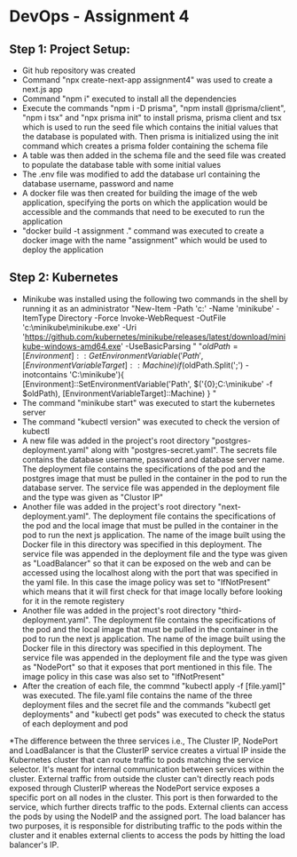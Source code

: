 # DevOps - Assignment 4

## Step 1: Project Setup:
* Git hub repository was created
* Command "npx create-next-app assignment4" was used to create a next.js app
* Command "npm i" executed to install all the dependencies
* Execute the commands "npm i -D prisma",  "npm install @prisma/client", "npm i tsx" and "npx prisma init" to install prisma, prisma client and tsx which is used to run the seed file which contains the initial values that the database is populated with. Then prisma is initialized using the init command which creates a prisma folder containing the schema file
* A table was then added in the schema file and the seed file was created to populate the database table with some initial values
* The .env file was modified to add the database url containing the database username, password and name
* A docker file was then created for building the image of the web application, specifying the ports on which the application would be accessible and the commands that need to be executed to run the application
* "docker build -t assignment ." command was executed to create a docker image with the name "assignment" which would be used to deploy the application


## Step 2: Kubernetes
* Minikube was installed using the following two commands in the shell by running it as an administrator
    "New-Item -Path 'c:\' -Name 'minikube' -ItemType Directory -Force
    Invoke-WebRequest -OutFile 'c:\minikube\minikube.exe' -Uri 'https://github.com/kubernetes/minikube/releases/latest/download/minikube-windows-amd64.exe' -UseBasicParsing
    "
    "$oldPath = [Environment]::GetEnvironmentVariable('Path', [EnvironmentVariableTarget]::Machine)
    if ($oldPath.Split(';') -inotcontains 'C:\minikube'){
    [Environment]::SetEnvironmentVariable('Path', $('{0};C:\minikube' -f $oldPath), [EnvironmentVariableTarget]::Machine)
    }
    "
* The command "minikube start" was executed to start the kubernetes server
* The command "kubectl version" was executed to check the version of kubectl
* A new file was added in the project's root directory "postgres-deployment.yaml" along with "postgres-secret.yaml". The secrets file contains the database username, password and database server name. The deployment file contains the specifications of the pod and the postgres image that must be pulled in the container in the pod to run the database server. The service file was appended in the deployment file and the type was given as "Clustor IP"
* Another file was added in the project's root directory "next-deployment.yaml". The deployment file contains the specifications of the pod and the local image that must be pulled in the container in the pod to run the next js application. The name of the image built using the Docker file in this directory was specified in this deployment. The service file was appended in the deployment file and the type was given as "LoadBalancer" so that it can be exposed on the web and can be accessed using the localhost along with the port that was specified in the yaml file. In this case the image policy was set to "IfNotPresent" which means that it will first check for that image locally before looking for it in the remote registery 
* Another file was added in the project's root directory "third-deployment.yaml". The deployment file contains the specifications of the pod and the local image that must be pulled in the container in the pod to run the next js application. The name of the image built using the Docker file in this directory was specified in this deployment. The service file was appended in the deployment file and the type was given as "NodePort" so that it exposes that port mentioned in this file. The image policy in this case was also set to "IfNotPresent"
* After the creation of each file, the commnd "kubectl apply -f [file.yaml]" was executed. The file.yaml file contains the name of the three deployment files and the secret file and the commands "kubectl get deployments" and "kubectl get pods" was executed to check the status of each deployment and pod

*The difference between the three services i.e., The Cluster IP, NodePort and LoadBalancer is that the ClusterIP service creates a virtual IP inside the Kubernetes cluster that can route traffic to pods matching the service selector. It's meant for internal communication between services within the cluster. External traffic from outside the cluster can't directly reach pods exposed through ClusterIP whereas the NodePort service exposes a specific port on all nodes in the cluster. This port is then forwarded to the service, which further directs traffic to the pods. External clients can access the pods by using the NodeIP and the assigned port. The load balancer has two purposes, it is responsible for distributing traffic to the pods within the cluster and it enables external clients to access the pods by hitting the load balancer's IP.